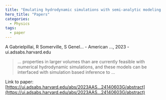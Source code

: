 ```yaml
---
title: "Emulating hydrodynamic simulations with semi-analytic modeling: comparing the evolution of global quantities in the Santa Cruz SAM and IllustrisTNG"
hero_title: "Papers"
categories:
  - Physics
tags:
  - paper
---
```

A Gabrielpillai, R Somerville, S Genel… - American …, 2023 - ui.adsabs.harvard.edu



>… properties in larger volumes than are currently feasible with numerical hydrodynamic simulations, and these models can be interfaced with simulation based inference to …

Link to paper: [https://ui.adsabs.harvard.edu/abs/2023AAS...24140603G/abstract](https://ui.adsabs.harvard.edu/abs/2023AAS...24140603G/abstract)
